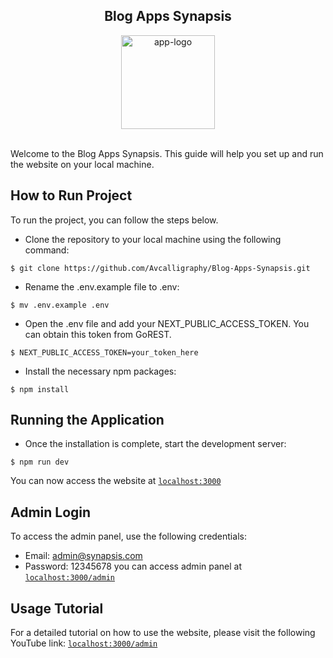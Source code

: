 ## <div align="center">Blog Apps Synapsis</div>

<div align="center">
  <img src="https://ibb.co.com/XLT9Mg2" alt="app-logo" border="0" width="150px">
</div>

<br/>

Welcome to the Blog Apps Synapsis. This guide will help you set up and run the website on your local machine.

## How to Run Project

To run the project, you can follow the steps below.
- Clone the repository to your local machine using the following command:
```shell
$ git clone https://github.com/Avcalligraphy/Blog-Apps-Synapsis.git
```
- Rename the .env.example file to .env:
```shell
$ mv .env.example .env
```
- Open the .env file and add your NEXT_PUBLIC_ACCESS_TOKEN. You can obtain this token from GoREST.
```shell
$ NEXT_PUBLIC_ACCESS_TOKEN=your_token_here
```
- Install the necessary npm packages:
```shell
$ npm install
```

## Running the Application

- Once the installation is complete, start the development server:
```shell
$ npm run dev
```

You can now access the website at [`localhost:3000`](http://localhost:3000)

## Admin Login
To access the admin panel, use the following credentials:
- Email: admin@synapsis.com
- Password: 12345678
you can access admin panel at [`localhost:3000/admin`](http://localhost:3000/admin)

## Usage Tutorial
For a detailed tutorial on how to use the website, please visit the following YouTube link: [`localhost:3000/admin`](http://localhost:3000/admin)


